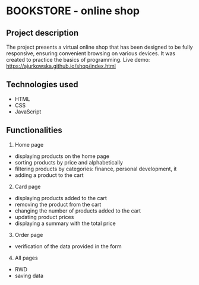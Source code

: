 # BOOKSTORE - online shop

## Project description
The project presents a virtual online shop that has been designed to be fully responsive, ensuring convenient browsing on various devices. It was created to practice the basics of programming. Live demo: https://ajurkowska.github.io/shop/index.html

## Technologies used
- HTML
- CSS
- JavaScript

## Functionalities
1. Home page
- displaying products on the home page
- sorting products by price and alphabetically
- filtering products by categories: finance, personal development, it
- adding a product to the cart
2. Card page
- displaying products added to the cart
- removing the product from the cart
- changing the number of products added to the cart
- updating product prices
- displaying a summary with the total price
3. Order page
- verification of the data provided in the form
4. All pages
- RWD
- saving data




